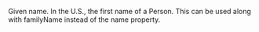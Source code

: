 Given name. In the U.S., the first name of a Person. This can be used along with familyName instead of the name property.